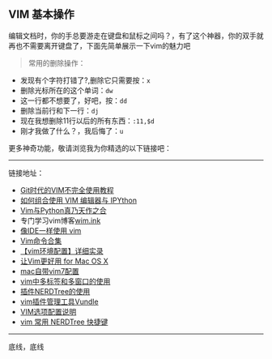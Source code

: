
## VIM 基本操作 ##

  编辑文档时，你的手总要游走在键盘和鼠标之间吗？，有了这个神器，你的双手就再也不需要离开键盘了，下面先简单展示一下vim的魅力吧
  > 常用的删除操作：
  * 发现有个字符打错了?,删除它只需要按：`x`
  * 删除光标所在的这个单词：`dw`
  * 这一行都不想要了，好吧，按：`dd`
  * 删除当前行和下一行：`dj`
  * 现在我想删除11行以后的所有东西：`:11,$d`
  * 刚才我做了什么？，我后悔了：`u`

更多神奇功能，敬请浏览我为你精选的以下链接吧：

----
链接地址：



-   [Git时代的VIM不完全使用教程](http://beiyuu.com/git-vim-tutorial)
-   [如何组合使用 VIM 编辑器与 IPYthon](https://www.jianshu.com/p/539dbda310d5)
-   [Vim与Python真乃天作之合](https://segmentfault.com/a/1190000003962806)
-   专门学习vim博客[wim.ink](https://vim.ink/page/8/)
-	[像IDE一样使用 vim](https://github.com/yangyangwithgnu/use_vim_as_ide)
-	[Vim命令合集](http://www.cnblogs.com/softwaretesting/archive/2011/07/12/2104435.html)
-	[【vim环境配置】详细实录](http://www.cnblogs.com/xbf9xbf/p/4860484.html)
-	[让Vim更好用 for Mac OS X](http://hessian.cn/p/1026.html)
-   [mac自带vim7配置](http://www.cnblogs.com/liuqxFuture/archive/2012/11/20/2779560.html)
-   [vim中多标签和多窗口的使用](https://my.oschina.net/kutengshe/blog/464602)
-   [插件NERDTree的使用](http://www.cnblogs.com/feichexia/archive/2012/11/07/Vim_NerdTree.html)
-   [vim插件管理工具Vundle](https://www.cnblogs.com/schaepher/p/7533826.html)
-   [VIM选项配置说明](http://www.cnblogs.com/fengchi/p/6902965.html)
-   [vim 常用 NERDTree 快捷键](https://www.cnblogs.com/qiumingcheng/p/6275510.html)


-----
底线，底线
